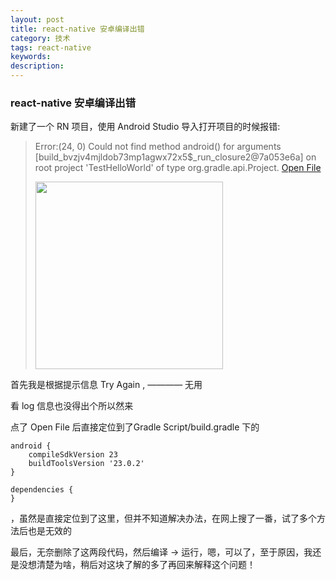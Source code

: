 ```yaml
---
layout: post
title: react-native 安卓编译出错
category: 技术
tags: react-native
keywords:
description:
---
```

### react-native 安卓编译出错

新建了一个 RN 项目，使用 Android Studio 导入打开项目的时候报错:

> Error:(24, 0) Could not find method android() for arguments [build_bvzjv4mjldob73mp1agwx72x5$_run_closure2@7a053e6a] on root project 'TestHelloWorld' of type org.gradle.api.Project.
> <a href="openFile:/Users/mylove/TestHelloWorld/android/build.gradle">Open File</a>
>
><img src="http://olnx7jkmx.bkt.clouddn.com/2017-02-20-React-Native%E5%AE%89%E5%8D%93%E7%BC%96%E8%AF%91%E5%87%BA%E9%94%99-Gradle_Error.png?imageView2/0/interlace/1/q/100|watermark/2/text/a2xvbmUuc3BhY2U=/font/5b6u6L2v6ZuF6buR/fontsize/500/fill/I0YzRjBGMA==/dissolve/86/gravity/SouthEast/dx/10/dy/10" width="300px" />
>
> 

首先我是根据提示信息 Try Again , ————   无用

看 log 信息也没得出个所以然来

点了 Open File 后直接定位到了Gradle Script/build.gradle 下的 

    android {    
    	compileSdkVersion 23
    	buildToolsVersion '23.0.2'
    }
    
    dependencies {
    }

，虽然是直接定位到了这里，但并不知道解决办法，在网上搜了一番，试了多个方法后也是无效的

最后，无奈删除了这两段代码，然后编译 -> 运行，嗯，可以了，至于原因，我还是没想清楚为啥，稍后对这块了解的多了再回来解释这个问题！